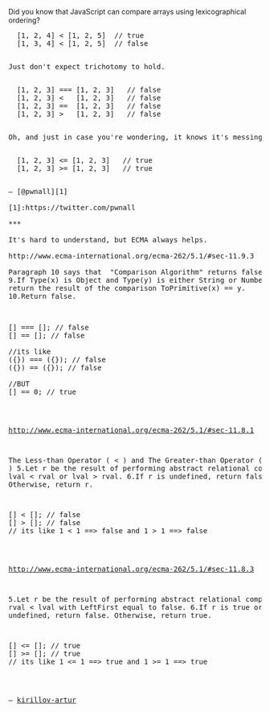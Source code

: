 Did you know that JavaScript can compare arrays using lexicographical ordering?

<pre lang="javascript">
  [1, 2, 4] < [1, 2, 5]  // true
  [1, 3, 4] < [1, 2, 5]  // false
<pre lang="javascript">

Just don't expect trichotomy to hold.

<pre lang="javascript">
  [1, 2, 3] === [1, 2, 3]   // false
  [1, 2, 3] <   [1, 2, 3]   // false
  [1, 2, 3] ==  [1, 2, 3]   // false
  [1, 2, 3] >   [1, 2, 3]   // false
<pre lang="javascript">

Oh, and just in case you're wondering, it knows it's messing with you.

<pre lang="javascript">
  [1, 2, 3] <= [1, 2, 3]   // true
  [1, 2, 3] >= [1, 2, 3]   // true
<pre lang="javascript">

— [@pwnall][1]

[1]:https://twitter.com/pwnall

***

It's hard to understand, but ECMA always helps.

http://www.ecma-international.org/ecma-262/5.1/#sec-11.9.3

Paragraph 10 says that  "Comparison Algorithm" returns false if paragraphs 1-9 don't satisfy the condition.
9.If Type(x) is Object and Type(y) is either String or Number,
return the result of the comparison ToPrimitive(x) == y.
10.Return false.


<pre lang="javascript">
[] === []; // false
[] == []; // false

//its like
({}) === ({}); // false
({}) == ({}); // false

//BUT
[] == 0; // true
</pre>

http://www.ecma-international.org/ecma-262/5.1/#sec-11.8.1

The Less-than Operator ( < ) and The Greater-than Operator ( > )
5.Let r be the result of performing abstract relational comparison lval < rval or lval > rval.
6.If r is undefined, return false. Otherwise, return r.

<pre lang="javascript">
[] < []; // false
[] > []; // false
// its like 1 < 1 ==> false and 1 > 1 ==> false
</pre>

http://www.ecma-international.org/ecma-262/5.1/#sec-11.8.3

5.Let r be the result of performing abstract relational comparison rval < lval with LeftFirst equal to false.
6.If r is true or undefined, return false. Otherwise, return true.

<pre lang="javascript">
[] <= []; // true
[] >= []; // true
// its like 1 <= 1 ==> true and 1 >= 1 ==> true
</pre>

— [kirillov-artur][1]

[1]:https://github.com/kirillov-artur
